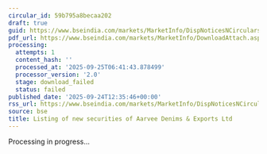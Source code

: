 ```yaml
---
circular_id: 59b795a8becaa202
draft: true
guid: https://www.bseindia.com/markets/MarketInfo/DispNoticesNCirculars.aspx?Noticeid={B69AEECA-5839-4D69-90E9-99AAE01796D8}&noticeno=20250924-37&dt=09/24/2025&icount=37&totcount=75&flag=0
pdf_url: https://www.bseindia.com/markets/MarketInfo/DownloadAttach.aspx?id=20250924-37&attachedId=
processing:
  attempts: 1
  content_hash: ''
  processed_at: '2025-09-25T06:41:43.878499'
  processor_version: '2.0'
  stage: download_failed
  status: failed
published_date: '2025-09-24T12:35:46+00:00'
rss_url: https://www.bseindia.com/markets/MarketInfo/DispNoticesNCirculars.aspx?Noticeid={B69AEECA-5839-4D69-90E9-99AAE01796D8}&noticeno=20250924-37&dt=09/24/2025&icount=37&totcount=75&flag=0
source: bse
title: Listing of new securities of Aarvee Denims & Exports Ltd
---
```


Processing in progress...